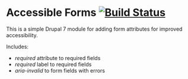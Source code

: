 # Accessible Forms [![Build Status](https://travis-ci.org/previousnext/accessible_forms.svg?branch=travis)](https://travis-ci.org/previousnext/accessible_forms)

This is a simple Drupal 7 module for adding form attributes for improved
accessibility.

Includes:

* *required* attribute to required fields
* *required* label to required fields
* *aria-invalid* to form fields with errors
